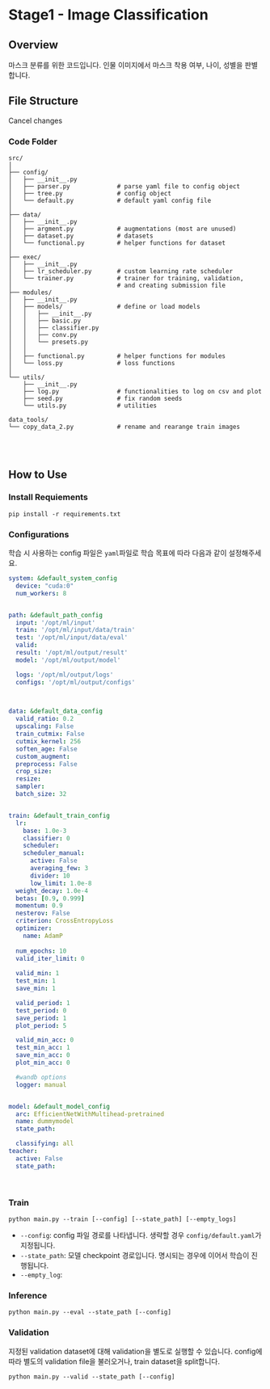 # Stage1 - Image Classification

## Overview
마스크 분류를 위한 코드입니다. 인물 이미지에서 마스크 착용 여부, 나이, 성별을 판별합니다.

## File Structure
Cancel changes
### Code Folder

```text
src/
│
├── config/                   
│   ├── __init__.py
│   ├── parser.py             # parse yaml file to config object
│   ├── tree.py               # config object
│   └── default.py            # default yaml config file
│
├── data/                     
│   ├── __init__.py           
│   ├── argment.py            # augmentations (most are unused)
│   ├── dataset.py            # datasets
│   └── functional.py         # helper functions for dataset
│
├── exec/
│   ├── __init__.py
│   ├── lr_scheduler.py       # custom learning rate scheduler
│   └── trainer.py            # trainer for training, validation, 
│                             # and creating submission file
├── modules/
│   ├── __init__.py
│   ├── models/               # define or load models
│   │   ├── __init__.py
│   │   ├── basic.py
│   │   ├── classifier.py
│   │   ├── conv.py
│   │   └── presets.py
│   │
│   ├── functional.py         # helper functions for modules
│   └── loss.py               # loss functions
│                             
└── utils/
    ├── __init__.py
    ├── log.py                # functionalities to log on csv and plot
    ├── seed.py               # fix random seeds
    └── utils.py              # utilities

data_tools/
└── copy_data_2.py            # rename and rearange train images
   
```


<br/>

## How to Use

### Install Requiements

```shell
pip install -r requirements.txt
```

### Configurations

학습 시 사용하는 config 파일은 `yaml`파일로 학습 목표에 따라 다음과 같이 설정해주세요.

```yaml
system: &default_system_config
  device: "cuda:0"
  num_workers: 8


path: &default_path_config
  input: '/opt/ml/input'
  train: '/opt/ml/input/data/train'
  test: '/opt/ml/input/data/eval'
  valid: 
  result: '/opt/ml/output/result'
  model: '/opt/ml/output/model'

  logs: '/opt/ml/output/logs'
  configs: '/opt/ml/output/configs'
  


data: &default_data_config
  valid_ratio: 0.2
  upscaling: False
  train_cutmix: False
  cutmix_kernel: 256
  soften_age: False
  custom_augment:
  preprocess: False
  crop_size:
  resize:
  sampler: 
  batch_size: 32


train: &default_train_config
  lr:
    base: 1.0e-3
    classifier: 0
    scheduler: 
    scheduler_manual:
      active: False
      averaging_few: 3
      divider: 10
      low_limit: 1.0e-8
  weight_decay: 1.0e-4
  betas: [0.9, 0.999]
  momentum: 0.9
  nesterov: False
  criterion: CrossEntropyLoss
  optimizer:
    name: AdamP
  
  num_epochs: 10
  valid_iter_limit: 0
  
  valid_min: 1
  test_min: 1
  save_min: 1

  valid_period: 1
  test_period: 0
  save_period: 1
  plot_period: 5

  valid_min_acc: 0
  test_min_acc: 1
  save_min_acc: 0
  plot_min_acc: 0

  #wandb options
  logger: manual


model: &default_model_config
  arc: EfficientNetWithMultihead-pretrained
  name: dummymodel
  state_path: 

  classifying: all
teacher:
  active: False
  state_path: 

```

<br/>

### Train

```shell
python main.py --train [--config] [--state_path] [--empty_logs]
```

- `--config`: config 파일 경로를 나타냅니다. 생략할 경우 `config/default.yaml`가 지정됩니다.
- `--state_path`: 모델 checkpoint 경로입니다. 명시되는 경우에 이어서 학습이 진행됩니다.
- `--empty_log`: 

### Inference

```shell
python main.py --eval --state_path [--config]
```

### Validation
지정된 validation dataset에 대해 validation을 별도로 실행할 수 있습니다. 
config에 따라 별도의 validation file을 불러오거나, train dataset을 split합니다.

```shell
python main.py --valid --state_path [--config]
```
